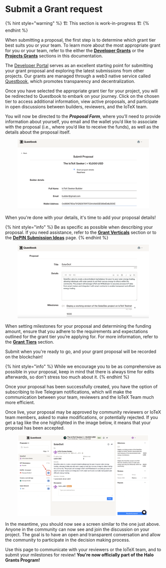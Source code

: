 # Submit a Grant request

{% hint style="warning" %}
&#x20;🏗 This section is work-in-progress  🏗
{% endhint %}

When submitting a proposal, the first step is to determine which grant tier best suits you or your team. To learn more about the most appropriate grant for you or your team, refer to the either the [**Developer Grants**](../../dapp-development/developer-grants.md) or the [**Projects Grants**](../project-grants/) sections in this documentation.&#x20;

The [Developer Portal](https://developers.iotex.io/) serves as an excellent starting point for submitting your grant proposal and exploring the latest submissions from other projects. Our grants are managed through a web3 native service called [Questbook](https://questbook.app/), which promotes transparency and decentralization.



Once you have selected the appropriate grant tier for your project, you will be redirected to Questbook to embark on your journey. Click on the chosen tier to access additional information, view active proposals, and participate in open discussions between builders, reviewers, and the IoTeX team.&#x20;

You will now be directed to the _**Proposal Form**_, where you’ll need to provide information about yourself, you email and the wallet you’d like to associate with the proposal (i.e., where you’d like to receive the funds), as well as the details about the proposal itself.

<figure><img src="../../.gitbook/assets/Screen Shot 2023-04-12 at 12.44.44 PM.png" alt=""><figcaption></figcaption></figure>

When you're done with your details, it's time to add your proposal details!&#x20;

{% hint style="info" %}
Be as specific as possible when describing your proposal. If you need assistance, refer to the [**Grant Verticals**](../grant-verticals/) section or to the [**DePIN Submission Ideas**](../halo-grants-program/depin-submission-ideas.md) page.&#x20;
{% endhint %}

<figure><img src="../../.gitbook/assets/Screen Shot 2023-04-12 at 12.49.55 PM.png" alt=""><figcaption></figcaption></figure>

When setting milestones for your proposal and determining the funding amount, ensure that you adhere to the requirements and expectations outlined for the grant tier you’re applying for. For more information, refer to the [**Grant Tiers**](../developer-grants/) section.

Submit when you're ready to go, and your grant proposal will be recorded on the blockchain!&#x20;

{% hint style="info" %}
While we encourage you to be as comprehensive as possible in your proposal, keep in mind that there is always time for edits afterwards, so don't stress too much about it.&#x20;
{% endhint %}

Once your proposal has been successfully created, you have the option of subscribing to live Telegram notifications, which will make the communication between your team, reviewers and the IoTeX Team much more efficient.&#x20;

Once live, your proposal may be approved by community reviewers or IoTeX team members, asked to make modifications, or potentially rejected. If you get a tag like the one highlighted in the image below, it means that your proposal has been accepted.

<figure><img src="../../.gitbook/assets/Screen Shot 2023-04-12 at 4.23.03 PM.png" alt=""><figcaption></figcaption></figure>

In the meantime, you should now see a screen similar to the one just above. Anyone in the community can now see and join the discussion on your project. The goal is to have an open and transparent conversation and allow the community to participate in the decision making process.&#x20;

Use this page to communicate with your reviewers or the IoTeX team, and to submit your milestones for review! **You're now officially part of the Halo Grants Program!**&#x20;
